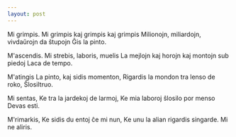 ```yaml
---
layout: post
---
```


Mi grimpis.
Mi grimpis kaj grimpis kaj grimpis
Milionojn, miliardojn, vivdaŭrojn da ŝtupojn
Ĝis la pinto.

M'ascendis.
Mi strebis, laboris, muelis
La mejlojn kaj horojn kaj montojn sub piedoj
Laca de tempo.

M'atingis
La pinto, kaj sidis momenton,
Rigardis la mondon tra lenso de roko,
Ŝlosiltruo.

Mi sentas,
Ke tra la jardekoj de larmoj,
Ke mia laboroj ŝlosilo por menso
Devas esti.

M'rimarkis,
Ke sidis du entoj ĉe mi nun,
Ke unu la alian rigardis singarde.
Mi ne aliris.
